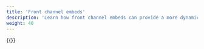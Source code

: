 ```yaml
---
title: 'Front channel embeds'
description: 'Learn how front channel embeds can provide a more dynamic and secure user content delivery'
weight: 40
---
```


{{<children />}}

